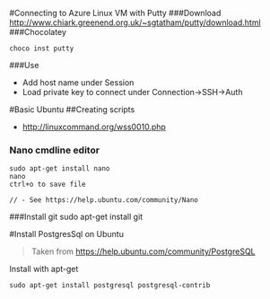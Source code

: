 #Connecting to Azure Linux VM with Putty
###Download 
http://www.chiark.greenend.org.uk/~sgtatham/putty/download.html
###Chocolatey

	choco inst putty

###Use
- Add host name under Session
- Load private key to connect under Connection->SSH->Auth

#Basic Ubuntu
##Creating scripts
- http://linuxcommand.org/wss0010.php

### Nano cmdline editor

	sudo apt-get install nano
	nano
	ctrl+o to save file

	// - See https://help.ubuntu.com/community/Nano

###Install git
	sudo apt-get install git

#Install PostgresSql on Ubuntu
>Taken from https://help.ubuntu.com/community/PostgreSQL

Install with apt-get	

	sudo apt-get install postgresql postgresql-contrib